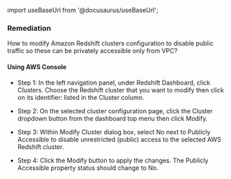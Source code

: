 import useBaseUrl from '@docusaurus/useBaseUrl';

### Remediation
How to modify Amazon Redshift clusters configuration to disable public traffic so these can be privately accessible only from VPC?

#### Using AWS Console

- Step 1: In the left navigation panel, under Redshift Dashboard, click Clusters. Choose the Redshift cluster that you want to modify then click on its identifier: listed in the Cluster column.

- Step 2: On the selected cluster configuration page, click the Cluster dropdown button from the dashboard top menu then click Modify.

- Step 3: Within Modify Cluster dialog box, select No next to Publicly Accessible to disable unrestricted (public) access to the selected AWS Redshift cluster.

- Step 4: Click the Modify button to apply the changes. The Publicly Accessible property status should change to No.